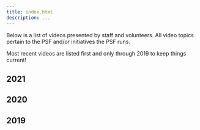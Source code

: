 ```yaml
---
title: index.html
description: ...
---
```


Below is a list of videos presented by staff and volunteers. All video topics pertain to the PSF and/or initiatives the PSF runs.


Most recent videos are listed first and only through 2019 to keep things current!


## 2021




## 2020



## 2019




